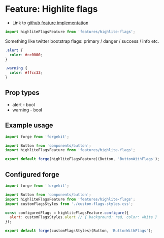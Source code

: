 # Feature: Highlite flags

* Link to [github feature implementation](https://github.com/tuchk4/forgekit-components/blob/master/lib/features/highlite-flags/index.js)

```js
import highliteFlagsFeature from 'features/highlite-flags';
```

Something like twitter bootstrap flags: primary / danger / success / info etc.

```css
.alert {
  color: #cc0000;
}

.warning {
  color: #ffcc33;
}
```


## Prop types

* alert - bool
* warning - bool

## Example usage

```js
import forge from 'forgekit';

import Button from 'components/button';
import highliteFlagsFeature from 'features/highlite-flags';

export default forge(highliteFlagsFeature)(Button, 'ButtonWithFlags');
```

## Configured forge

```js
import forge from 'forgekit';

import Button from 'components/button';
import highliteFlagsFeature from 'features/highlite-flags';
import customFlagsStyles from './custom-flags-styles.css';

const configuredFlags = highliteFlagsFeature.configure({
  alert: customFlagsStyles.alert // { background: red, color: white }
});

export default forge(customFlagsStyles)(Button, 'ButtonWithFlags');
```
